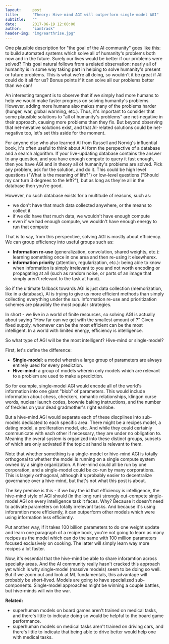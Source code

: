 ```yaml
---
layout:     post
title:      "Theory: Hive-mind AGI will outperform single-model AGI"
subtitle:   ""
date:       2017-06-19 12:00:00
author:     "iamtrask"
header-img: "img/earthrise.jpg"
---
```


<p>One plausible description for "the goal of the AI community" goes like this: to build automated systems which solve all of humanity's problems both now and in the future. Surely our lives would be better if our problems were solved? This goal natural follows from a related observation: nearly all of humanity is in some way taking part in helping to solve humanity's present or future problems. This is what we're all doing, so wouldn't it be great if AI could do it all for us? Bonus points if it can solve all our problems better than we can!</p>

<p>An interesting tangent is to observe that if we simply had more humans to help we would make faster progress on solving humanity's problems. However, adding more humans also makes many of the problems harder (hunger, war, global warming, etc.). Thus, it's important to consider that some plausible solutions to "all of humanity's problems" are net-negative in their approach, causing more problems than they fix. But beyond observing that net-nevative solutions exist, and that AI-related solutions could be net-negative too, let's set this aside for the moment.</p>

<p>For anyone else who also learned AI from Russell and Norvig's influential book, it's often useful to think about AI form the perspective of a database and a search algorithm. If your live-updating database contains the answer to any question, and you have enough compute to query it fast enough, then you have AGI and in theory all of humanity's problems are solved. Pick any problem, ask for the solution, and do it. This could be high level questions ("What is the meaning of life?") or low-level questions ("Should my car turn 3 degrees to the left?"), but as long as they're all in the database then you're good.</p>

<p>However, no such database exists for a multitude of reasons, such as:</p>

<ul>
  <li>we don't have that much data collected anywhere, or the means to collect it</li>
  <li>if we did have that much data, we wouldn't have enough compute</li>
  <li>even if we had enough compute, we wouldn't have enough energy to run that compute</li>
</ul>

<p>That is to say, from this perspective, solving AGI is mostly about efficiency. We can group efficiency into useful groups such as:</p>


<ul>
  <li><b>Information re-use</b> (generalization, convolution, shared weights, etc.): learning something once in one area and then re-using it elsewherex.</li>
  <li><b>information priority</b> (attention, regularization, etc.): being able to know when information is simply irrelevant to you and not worth encoding or propagating at all (such as random noise, or parts of an image that simply aren't relevant to the task at hand).</li>
</ul>


<p>So if the ultimate fallback towards AGI is just data collection (memorization, like in a database), AI is trying to give us more efficient methods than simply collecting everything under the sun. Information re-use and prioritization schemes are plausibly the most popular strategies.</p>

<p>In short - we live in a world of finite resources, so solving AGI is actually about saying "How far can we get with the smallest amount of <x resource>?" Given fixed supply, whomever can be the most efficient can be the most intelligent. In a world with limited energy, efficiency is intelligence.</p>

<p>So what type of AGI will be the most intelligent? Hive-mind or single-model?</p>

<p>First, let's define the difference:</p>


<ul>
  <li><b>Single-model:</b> a model wherein a large group of parameters are always entirely used for every prediction.</li>
  <li><b>Hive-mind:</b> a group of models wherein only models which are relevant to a problem are used to make a prediction.</li>
</ul>

<p>So for example, single-model AGI would encode all of the world's information into one giant "blob" of parameters. This would include information about chess, checkers, romantic relationships, klingon curse words, nuclear launch codes, brownie baking instructions, and the number of freckles on your dead gradmother's right earlobe.</p>

<p>But a hive-mind AGI would separate each of these discplines into sub-models dedicated to each specific area. There might be a recipes model, a dating model, a proliferation model, etc. And while they could certainly communicate with each other if necessary, they are under no obligation to. Meaning the overal system is organized into these distinct groups, subsets of which are only activated if the topic at hand is relevant to them.</p>

<p>Note that whether something is a single-model or hive-mind AGI is totally orthogonal to whether the model is running on a single compute system owned by a single organization. A hive-mind could all be run by one corporation, and a single-model could be co-run by many corporations. This is largely orthogonal, although it's probably easier to decentralize governance over a hive-mind, but that's not what this post is about.</p>

<p>The key premise is this - if we buy the id that efficiency is intelligence, the hive-mind style of AGI should (in the long run) strongly out-compete single-model AGI on every intelligence task it faces. Why? Because it doesn't need to activate parameters on totally irrelevant tasks. And because it's using inforamtion more efficiently, it can outperform other models which were using information less efficiently.</p>

<p>Put another way, if it takes 100 billion parameters to do one weight update and learn one paragraph of a recipe book, you're not going to learn as many recipes as the model which can do the same with 100 million parameters focused exclusively on cooking. The latter will simply learn way more recipes a lot faster.</p>

<p>Now, it's essential that the hive-mind be able to share inforamtion across specialty areas. And the AI community really hasn't cracked this approach yet which is why single-model (massive models) seem to be doing so well. But if we zoom out and look at ML fundamentals, this advantage will probably be short-lived. Models are going to have specialized sub-components. Single-model approaches might be winning a couple battles, but hive-minds will win the war.</p>

<b>Related: </b>

<ul>
  <li>superhuman models on board games aren't trained on medical tasks, and there's little to indicate doing so would be helpful to the board game performance.</li>
  <li>superhuman models on medical tasks aren't trained on driving cars, and there's little to indicate that being able to drive better would help one with medical tasks.</li>
</ul>







